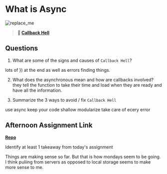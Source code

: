 # What is Async

![replace_me](https://codeworks.blob.core.windows.net/public/assets/img/illustrations/placeholder.svg)

> **📖 [Callback Hell](https://codeworksacademy.com/fs-student-guide/resources/wk4/01-Callbacks)**

## Questions

1. What are some of the signs and causes of `Callback Hell`?

lots of })  at the end as well as errors finding things.

2. What does the asynchronous mean and how are callbacks involved?
they tell the function to take their time and load when they are ready and have all the information.


3. Summarize the 3 ways to avoid / fix `Callback Hell`

use async 
keep your code shallow 
modularize
take care of ecery error 


## Afternoon Assignment Link

**[Repo](https://github.com/hannahprather/trivia-1)**

Identify at least 1 takeaway from today's assignment

Things are making sense so far. But that is how mondays seem to be going. I think puliing from servers
as opposed to local storage seems to make more sense to me. 